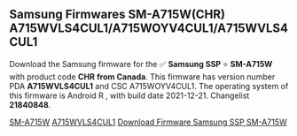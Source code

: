 <h2>Samsung Firmwares SM-A715W(CHR) A715WVLS4CUL1/A715WOYV4CUL1/A715WVLS4CUL1</h2>
Download the Samsung firmware for the ✅ <strong>Samsung SSP </strong> ⭐ <strong>SM-A715W</strong> with product code <strong>CHR</strong> <strong> from Canada</strong>. This firmware has version number PDA <strong>A715WVLS4CUL1</strong> and CSC A715WOYV4CUL1. The operating system of this firmware is Android R , with build date 2021-12-21. Changelist <strong>21840848</strong>.

[SM-A715W](https://samfirm.shop/samsung/model/SM-A715W)
[A715WVLS4CUL1](https://samfirm.shop/samsung/pda/A715WVLS4CUL1)
[Download Firmware Samsung SSP SM-A715W](https://samfirm.shop/samsung/firmware/483773)
